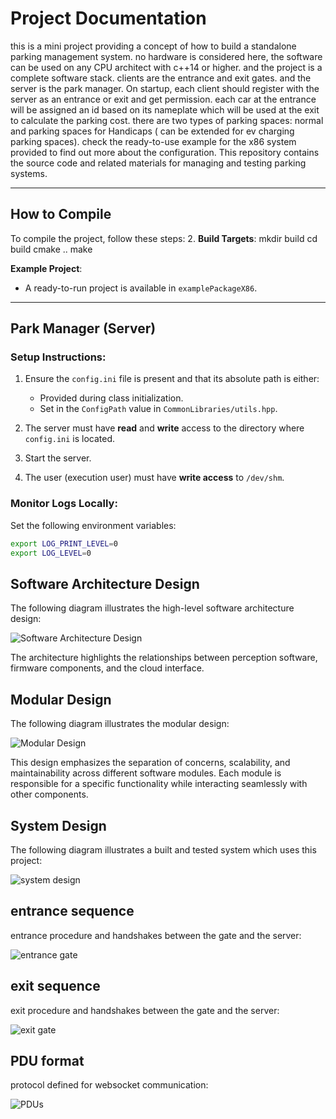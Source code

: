 # Project Documentation

this is a mini project providing a concept of how to build a standalone parking management system. no hardware is considered here, the software can be used on any CPU architect with c++14 or higher. and the project is a complete software stack.
clients are the entrance and exit gates. and the server is the park manager.
On startup, each client should register with the server as an entrance or exit and get permission. each car at the entrance will be assigned an id based on its nameplate which will be used at the exit to calculate the parking cost.
there are two types of parking spaces: normal and parking spaces for Handicaps ( can be extended for ev charging parking spaces).
check the ready-to-use example for the x86 system provided to find out more about the configuration.
This repository contains the source code and related materials for managing and testing parking systems.

---

## **How to Compile**

To compile the project, follow these steps: 2. **Build Targets**:
mkdir build
cd build
cmake ..
make

**Example Project**:

- A ready-to-run project is available in `examplePackageX86`.

---

## **Park Manager (Server)**

### **Setup Instructions**:

1. Ensure the `config.ini` file is present and that its absolute path is either:

   - Provided during class initialization.
   - Set in the `ConfigPath` value in `CommonLibraries/utils.hpp`.

2. The server must have **read** and **write** access to the directory where `config.ini` is located.

3. Start the server.

4. The user (execution user) must have **write access** to `/dev/shm`.

### **Monitor Logs Locally**:

Set the following environment variables:

```bash
export LOG_PRINT_LEVEL=0
export LOG_LEVEL=0
```

## Software Architecture Design

The following diagram illustrates the high-level software architecture design:

![Software Architecture Design](Doc/images/software_architect.jpg)

The architecture highlights the relationships between perception software, firmware components, and the cloud interface.

## Modular Design

The following diagram illustrates the modular design:

![Modular Design](Doc/images/modular.jpg)

This design emphasizes the separation of concerns, scalability, and maintainability across different software modules. Each module is responsible for a specific functionality while interacting seamlessly with other components.

## System Design

The following diagram illustrates a built and tested system which uses this project:

![system design](Doc/images/system_design.jpg)

## entrance sequence

entrance procedure and handshakes between the gate and the server:

![entrance gate](Doc/images/enterence.jpg)

## exit sequence

exit procedure and handshakes between the gate and the server:

![exit gate](Doc/images/exit.jpg)

## PDU format

protocol defined for websocket communication:

![PDUs](Doc/images/pdus.jpg)
